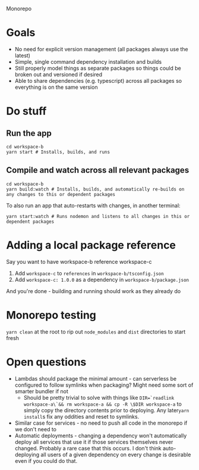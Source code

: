 Monorepo

# Goals

- No need for explicit version management (all packages always use the latest)
- Simple, single command dependency installation and builds
- Still properly model things as separate packages so things could be broken out and versioned if desired
- Able to share dependencies (e.g. typescript) across all packages so everything is on the same version

# Do stuff

## Run the app

```
cd workspace-b
yarn start # Installs, builds, and runs
```

## Compile and watch across all relevant packages

```
cd workspace-b
yarn build:watch # Installs, builds, and automatically re-builds on any changes to this or dependent packages
```

To also run an app that auto-restarts with changes, in another terminal:

```
yarn start:watch # Runs nodemon and listens to all changes in this or dependent packages
```

# Adding a local package reference

Say you want to have workspace-b reference workspace-c

1. Add `workspace-c` to `references` in `workspace-b/tsconfig.json`
1. Add `workspace-c: 1.0.0` as a dependency in `workspace-b/package.json`

And you're done - building and running should work as they already do

# Monorepo testing

`yarn clean` at the root to rip out `node_modules` and `dist` directories to start fresh

# Open questions

- Lambdas should package the minimal amount - can serverless be configured to follow symlinks when packaging? Might need
  some sort of smarter bundler if not
  - Should be pretty trivial to solve with things like
    `` DIR=`readlink workspace-a\`&& rm workspace-a && cp -R \$DIR workspace-a `` to simply copy the directory contents
    prior to deploying. Any later`yarn install`s fix any oddities and reset to symlinks.
- Similar case for services - no need to push all code in the monorepo if we don't need to
- Automatic deployments - changing a dependency won't automatically deploy all services that use it if those services
  themselves never changed. Probably a rare case that this occurs. I don't think auto-deploying all users of a given
  dependency on every change is desirable even if you could do that.
